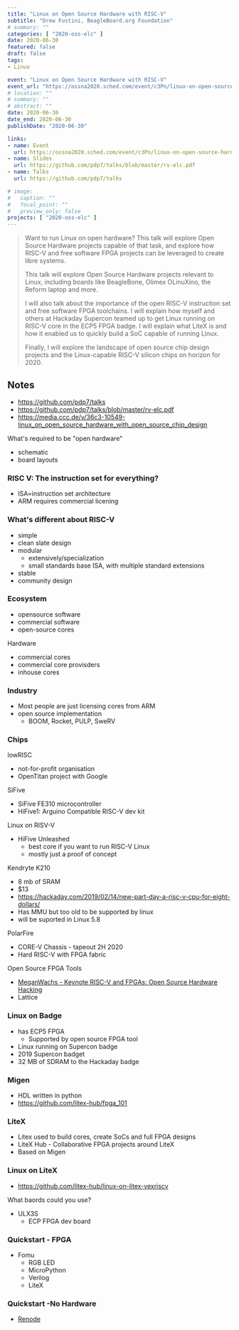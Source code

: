 ```yaml
---
title: "Linux on Open Source Hardware with RISC-V"
subtitle: "Drew Fustini, BeagleBoard.org Foundation"
# summary: ""
categories: [ "2020-oss-elc" ]
date: 2020-06-30
featured: false
draft: false
tags:
- Linux

event: "Linux on Open Source Hardware with RISC-V"
event_url: "https://ossna2020.sched.com/event/c3Pn/linux-on-open-source-hardware-with-risc-v-drew-fustini-beagleboardorg-foundation"
# location: ""
# summary: ""
# abstract: ""
date: 2020-06-30
date_end: 2020-06-30
publishDate: "2020-06-30"

links:
- name: Event
  url: https://ossna2020.sched.com/event/c3Pn/linux-on-open-source-hardware-with-risc-v-drew-fustini-beagleboardorg-foundation
- name: Slides
  url: https://github.com/pdp7/talks/blob/master/rv-elc.pdf
- name: Talks
  url: https://github.com/pdp7/talks

# image:
#   caption: ""
#   focal_point: ""
#   preview_only: false
projects: [ "2020-oss-elc" ]
---
```


> Want to run Linux on open hardware? This talk will explore Open Source Hardware projects capable of that task, and explore how RISC-V and free software FPGA projects can be leveraged to create libre systems.
>
> This talk will explore Open Source Hardware projects relevant to Linux, including boards like BeagleBone, Olimex OLinuXino, the Reform laptop and more.
>
> I will also talk about the importance of the open RISC-V instruction set and free software FPGA toolchains. I will explain how myself and others at Hackaday Supercon teamed up to get Linux running on RISC-V core in the ECP5 FPGA badge. I will explain what LiteX is and how it enabled us to quickly build a SoC capable of running Linux.
>
> Finally, I will explore the landscape of open source chip design projects and the Linux-capable RISC-V silicon chips on horizon for 2020.

## Notes

- https://github.com/pdp7/talks
- https://github.com/pdp7/talks/blob/master/rv-elc.pdf
- https://media.ccc.de/v/36c3-10549-linux_on_open_source_hardware_with_open_source_chip_design

What's required to be "open hardware"

- schematic
- board layouts

### RISC V: The instruction set for everything?

- ISA=instruction set architecture
- ARM requires commercial licening

### What's different about RISC-V

- simple
- clean slate design
- modular
  - extensively/specialization
  - small standards base ISA, with multiple standard extensions
- stable
- community design

### Ecosystem

- opensource software
- commercial software
- open-source cores

Hardware

- commercial cores
- commercial core provisders
- inhouse cores

### Industry

- Most people are just licensing cores from ARM
- open source implementation
  - BOOM, Rocket, PULP, SweRV

### Chips

lowRISC

- not-for-profit organisation
- OpenTitan project with Google

SiFive

- SiFive FE310 microcontroller
- HiFive1: Arguino Compatible RISC-V dev kit

Linux on RISV-V

- HiFive Unleashed
  - best core if you want to run RISC-V Linux
  - mostly just a proof of concept

Kendryte K210

- 8 mb of SRAM
- $13
- https://hackaday.com/2019/02/14/new-part-day-a-risc-v-cpu-for-eight-dollars/
- Has MMU but too old to be supported by linux
- will be suported in Linux 5.8

PolarFire

- CORE-V Chassis - tapeout 2H 2020
- Hard RISC-V with FPGA fabric

Open Source FPGA Tools

- [MeganWachs - Keynote RISC-V and FPGAs: Open Source Hardware Hacking](https://www.youtube.com/watch?v=vCG5_nxm2G4)
- Lattice

### Linux on Badge

- has ECP5 FPGA
  - Supported by open source FPGA tool
- Linux running on Supercon badge
- 2019 Supercon badget
- 32 MB of SDRAM to the Hackaday badge

### Migen

- HDL written in python
- https://github.com/litex-hub/fpga_101

### LiteX

- Litex used to build cores, create SoCs and full FPGA designs
- LiteX Hub - Collaborative FPGA projects around LiteX
- Based on Migen

### Linux on LiteX

- https://github.com/litex-hub/linux-on-litex-vexriscv

What baords could you use?

- ULX3S
  - ECP FPGA dev board

### Quickstart - FPGA

- Fomu
  - RGB LED
  - MicroPython
  - Verilog
  - LiteX

### Quickstart -No Hardware

- [Renode](renode.io)

